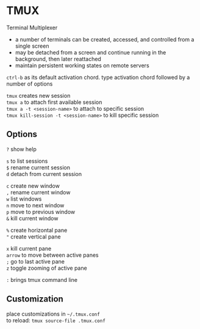# TMUX

Terminal Multiplexer
* a number of terminals can be created, accessed, and controlled from a single screen
* may be detached from a screen and continue running in the background, then later reattached
* maintain persistent working states on remote servers

`ctrl-b` as its default activation chord. type activation chord followed by a number of options

`tmux` creates new session  
`tmux a` to attach first available session  
`tmux a -t <session-name>` to attach to specific session  
`tmux kill-session -t <session-name>` to kill specific session

## Options
`?` show help

`s` to list sessions  
`$` rename current session  
`d` detach from current session

`c` create new window  
`,` rename current window  
`w` list windows  
`n` move to next window  
`p` move to previous window  
`&` kill current window

`%` create horizontal pane  
`"` create vertical pane

`x` kill current pane  
`arrow` to move between active panes  
`;` go to last active pane  
`z` toggle zooming of active pane

`:` brings tmux command line

## Customization

place customizations in `~/.tmux.conf`  
to reload: `tmux source-file .tmux.conf`


